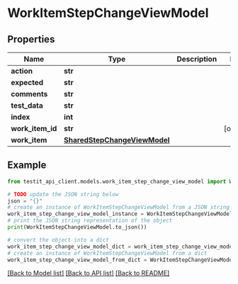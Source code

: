 # WorkItemStepChangeViewModel


## Properties

Name | Type | Description | Notes
------------ | ------------- | ------------- | -------------
**action** | **str** |  | 
**expected** | **str** |  | 
**comments** | **str** |  | 
**test_data** | **str** |  | 
**index** | **int** |  | 
**work_item_id** | **str** |  | [optional] 
**work_item** | [**SharedStepChangeViewModel**](SharedStepChangeViewModel.md) |  | 

## Example

```python
from testit_api_client.models.work_item_step_change_view_model import WorkItemStepChangeViewModel

# TODO update the JSON string below
json = "{}"
# create an instance of WorkItemStepChangeViewModel from a JSON string
work_item_step_change_view_model_instance = WorkItemStepChangeViewModel.from_json(json)
# print the JSON string representation of the object
print(WorkItemStepChangeViewModel.to_json())

# convert the object into a dict
work_item_step_change_view_model_dict = work_item_step_change_view_model_instance.to_dict()
# create an instance of WorkItemStepChangeViewModel from a dict
work_item_step_change_view_model_from_dict = WorkItemStepChangeViewModel.from_dict(work_item_step_change_view_model_dict)
```
[[Back to Model list]](../README.md#documentation-for-models) [[Back to API list]](../README.md#documentation-for-api-endpoints) [[Back to README]](../README.md)


